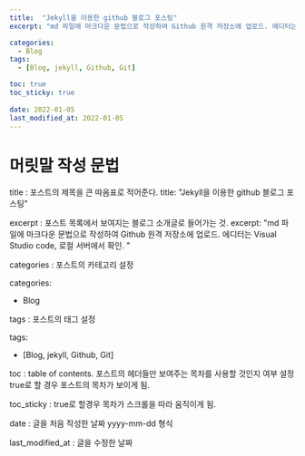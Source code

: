 ```yaml
---
title:  "Jekyll을 이용한 github 블로그 포스팅"
excerpt: "md 파일에 마크다운 문법으로 작성하여 Github 원격 저장소에 업로드. 에디터는 Visual Studio code, 로컬 서버에서 확인. "

categories:
  - Blog
tags:
  - [Blog, jekyll, Github, Git]

toc: true
toc_sticky: true
 
date: 2022-01-05
last_modified_at: 2022-01-05
---
```

# 머릿말 작성 문법

title : 포스트의 제목을 큰 따옴표로 적어준다.
title:  "Jekyll을 이용한 github 블로그 포스팅"

excerpt : 포스트 목록에서 보여지는 블로그 소개글로 들어가는 것.
excerpt: "md 파일에 마크다운 문법으로 작성하여 Github 원격 저장소에 업로드. 에디터는 Visual Studio code, 로컬 서버에서 확인. "

categories : 포스트의 카테고리 설정

categories:
  - Blog


tags : 포스트의 태그 설정

tags:
  - [Blog, jekyll, Github, Git]


toc : table of contents. 포스트의 헤더들만 보여주는 목차를 사용할 것인지 여부 설정
true로 할 경우 포스트의 목차가 보이게 됨.

toc_sticky : true로 할경우 목차가 스크롤을 따라 움직이게 됨.

date : 글을 처음 작성한 날짜 yyyy-mm-dd 형식

last_modified_at : 글을 수정한 날짜
